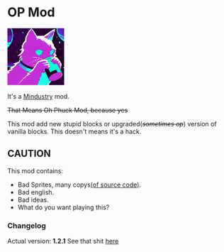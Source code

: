 # OP Mod

![Logo](icon.png)

It's a [Mindustry](https://mindustrygame.github.io) mod.

~~That Means Oh Phuck Mod, because yes~~

This mod add new stupid blocks or upgraded(_~~sometimes op~~_) version of vanilla blocks. This doesn't means it's a hack.

## CAUTION

This mod contains:

- Bad Sprites, many copys[(of source code)](https://github.com/Anuken/Mindustry/blob/master/core/assets-raw/sprites/).
- Bad english.
- Bad ideas.
- What do you want playing this?

### Changelog

Actual version: **1.2.1**
See that shit [here](Changelog.md)
